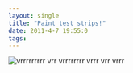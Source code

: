 ```yaml
---
layout: single
title: "Paint test strips!"
date: 2011-4-7 19:55:0
tags: 
---
```


![vrrrrrrrrr vrr vrrrrrrrr vrrr vrr vrrr][1]

   [1]: http://2.bp.blogspot.com/-F_WlaKCMuho/TZ5OuXjIsNI/AAAAAAAAAB4/pXVPCNj9FXI/s320/photo-773833.JPG
